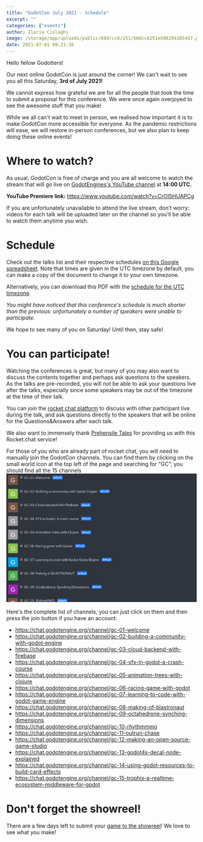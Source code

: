 ```yaml
---
title: "GodotCon July 2021 - Schedule"
excerpt: ""
categories: ["events"]
author: Ilaria Cislaghi
image: /storage/app/uploads/public/60d/cc6/251/60dcc6251e506284385457.png
date: 2021-07-01 09:21:26
---
```


Hello fellow Godotters!

Our next online GodotCon is just around the corner!
We can't wait to see you all this Saturday, **3rd of July 2021!**

We cannot express how grateful we are for all the people that took the time to submit a proposal for this conference. We were once again overjoyed to see the awesome stuff that you make!

While we all can't wait to meet in person, we realised how important it is to make GodotCon more accessible for everyone.
As the pandemic restrictions will ease, we will restore in-person conferences, but we also plan to keep doing these online events!



# Where to watch?
As usual, GodotCon is free of charge and you are all welcome to watch the stream that will go live on [GodotEngines's YouTube channel](https://www.youtube.com/c/GodotEngineOfficial) at **14:00 UTC.**

**YouTube Premiere link:** https://www.youtube.com/watch?v=CrOI5HUAPCg

If you are unfortunately unavailable to attend the live stream, don't worry: videos for each talk will be uploaded later on the channel so you'll be able to watch them anytime you wish.

# Schedule
Check out the talks list and their respective schedules [on this Google spreadsheet](https://docs.google.com/spreadsheets/d/1cGKpj1g103MfvwJdL0Se69-cPXB4swAi6eOAJzlaWds/edit?usp=sharing). Note that times are given in the UTC timezone by default, you can make a copy of the document to change it to your own timezone.

Alternatively, you can download this PDF with the [schedule for the UTC timezone](/storage/app/media/godotcon2021/2021-07-GodotCon-Schedule.pdf).

*You might have noticed that this conference's schedule is much shorter than the previous: unfortunately a number of speakers were unable to participate.*

We hope to see many of you on Saturday! Until then, stay safe!

# You can participate!

Watching the conferences is great, but many of you may also want to discuss the contents together and perhaps ask questions to the speakers. As the talks are pre-recorded, you will not be able to ask your questions live after the talks, especially since some speakers may be out of the timezone at the time of their talk.

You can join the [rocket chat platform](http://chat.godotengine.org) to discuss with other participant live during the talk, and ask questions directly to the speakers that will be online for the Questions&Answers after each talk.

We also want to immensely thank [Prehensile Tales](https://prehensile-tales.com/) for providing us with this Rocket.chat service!

For those of you who are already part of rocket chat, you will need to manually join the GodotCon channels. You can find them by clicking on the small world icon at the top left of the page and searching for "GC", you should find all the 15 channels
![List of channels](/storage/app/media/Screenshot_2021-06-30_22-03-08.png)

Here's the complete list of channels, you can just click on them and then press the join button if you have an account:
- https://chat.godotengine.org/channel/gc-01-welcome
- https://chat.godotengine.org/channel/gc-02-building-a-community-with-godot-engine
- https://chat.godotengine.org/channel/gc-03-cloud-backend-with-firebase
- https://chat.godotengine.org/channel/gc-04-vfx-in-godot-a-crash-course
- https://chat.godotengine.org/channel/gc-05-animation-trees-with-clojure
- https://chat.godotengine.org/channel/gc-06-racing-game-with-godot
- https://chat.godotengine.org/channel/gc-07-learning-to-code-with-godot-game-engine
- https://chat.godotengine.org/channel/gc-08-making-of-blastronaut
- https://chat.godotengine.org/channel/gc-09-octahedrone-synching-dimensions
- https://chat.godotengine.org/channel/gc-10-rhythmmmo
- https://chat.godotengine.org/channel/gc-11-outrun-chase
- https://chat.godotengine.org/channel/gc-12-making-an-open-source-game-studio
- https://chat.godotengine.org/channel/gc-13-godot4s-decal-node-explained
- https://chat.godotengine.org/channel/gc-14-using-godot-resources-to-build-card-effects
- https://chat.godotengine.org/channel/gc-15-trophix-a-realtime-ecosystem-middleware-for-godot

# Don't forget the showreel!

There are a few days left to submit your [game to the showreel](https://godotengine.org/article/submissions-open-godot-2021-showreel)! We love to see what you make!